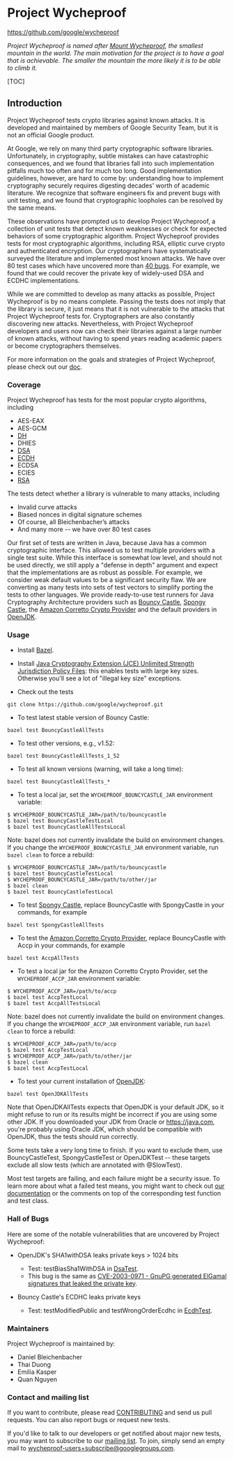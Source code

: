 # Project Wycheproof

https://github.com/google/wycheproof

_Project Wycheproof is named after
[Mount Wycheproof](https://en.wikipedia.org/wiki/Mount_Wycheproof), the smallest
mountain in the world. The main motivation for the project is to have a goal
that is achievable. The smaller the mountain the more likely it is to be able to
climb it._

[TOC]

## Introduction

Project Wycheproof tests crypto libraries against known attacks. It is developed
and maintained by members of Google Security Team, but it is not an official
Google product.

At Google, we rely on many third party cryptographic software libraries.
Unfortunately, in cryptography, subtle mistakes can have catastrophic
consequences, and we found that libraries fall into such implementation pitfalls
much too often and for much too long. Good implementation guidelines, however,
are hard to come by: understanding how to implement cryptography securely
requires digesting decades' worth of academic literature. We recognize that
software engineers fix and prevent bugs with unit testing, and we found that
cryptographic loopholes can be resolved by the same means.

These observations have prompted us to develop Project Wycheproof, a collection
of unit tests that detect known weaknesses or check for expected behaviors of
some cryptographic algorithm. Project Wycheproof provides tests for most
cryptographic algorithms, including RSA, elliptic curve crypto and authenticated
encryption. Our cryptographers have systematically surveyed the literature and
implemented most known attacks. We have over 80 test cases which have uncovered
more than [40 bugs](doc/bugs.md). For example, we found that we could recover
the private key of widely-used DSA and ECDHC implementations.

While we are committed to develop as many attacks as possible, Project
Wycheproof is by no means complete. Passing the tests does not imply that the
library is secure, it just means that it is not vulnerable to the attacks that
Project Wycheproof tests for. Cryptographers are also constantly discovering new
attacks. Nevertheless, with Project Wycheproof developers and users now can
check their libraries against a large number of known attacks, without having to
spend years reading academic papers or become cryptographers themselves.

For more information on the goals and strategies of Project Wycheproof, please
check out our [doc](doc/).

### Coverage

Project Wycheproof has tests for the most popular crypto algorithms, including

- AES-EAX
- AES-GCM
- [DH](doc/dh.md)
- DHIES
- [DSA](doc/dsa.md)
- [ECDH](doc/ecdh.md)
- ECDSA
- ECIES
- [RSA](doc/rsa.md)

The tests detect whether a library is vulnerable to many attacks, including

- Invalid curve attacks
- Biased nonces in digital signature schemes
- Of course, all Bleichenbacher’s attacks
- And many more -- we have over 80 test cases

Our first set of tests are written in Java, because Java has a common
cryptographic interface. This allowed us to test multiple providers with a
single test suite. While this interface is somewhat low level, and should not be
used directly, we still apply a "defense in depth" argument and expect that the
implementations are as robust as possible. For example, we consider weak default
values to be a significant security flaw. We are converting as many tests into
sets of test vectors to simplify porting the tests to other languages. We
provide ready-to-use test runners for Java Cryptography Architecture providers
such as [Bouncy Castle](http://bouncycastle.org),
[Spongy Castle](https://rtyley.github.io/spongycastle/), the
[Amazon Corretto Crypto Provider](https://github.com/corretto/amazon-corretto-crypto-provider)
and the default providers in [OpenJDK](http://openjdk.java.net/).

### Usage

- Install [Bazel](https://bazel.build/).

- Install
  [Java Cryptography Extension (JCE) Unlimited Strength Jurisdiction Policy Files](http://stackoverflow.com/questions/6481627/java-security-illegal-key-size-or-default-parameters):
  this enables tests with large key sizes. Otherwise you'll see a lot of
  "illegal key size" exceptions.

- Check out the tests

```
git clone https://github.com/google/wycheproof.git
```

- To test latest stable version of Bouncy Castle:

```
bazel test BouncyCastleAllTests
```

- To test other versions, e.g., v1.52:

```
bazel test BouncyCastleAllTests_1_52
```

- To test all known versions (warning, will take a long time):

```
bazel test BouncyCastleAllTests_*
```

- To test a local jar, set the `WYCHEPROOF_BOUNCYCASTLE_JAR` environment
  variable:

```shell
$ WYCHEPROOF_BOUNCYCASTLE_JAR=/path/to/bouncycastle
$ bazel test BouncyCastleTestLocal
$ bazel test BouncyCastleAllTestsLocal
```

Note: bazel does not currently invalidate the build on environment changes. If
you change the `WYCHEPROOF_BOUNCYCASTLE_JAR` environment variable, run
`bazel clean` to force a rebuild:

```shell
$ WYCHEPROOF_BOUNCYCASTLE_JAR=/path/to/bouncycastle
$ bazel test BouncyCastleTestLocal
$ WYCHEPROOF_BOUNCYCASTLE_JAR=/path/to/other/jar
$ bazel clean
$ bazel test BouncyCastleTestLocal
```

- To test [Spongy Castle](https://rtyley.github.io/spongycastle/), replace
  BouncyCastle with SpongyCastle in your commands, for example

```
bazel test SpongyCastleAllTests
```

- To test the
  [Amazon Corretto Crypto Provider](https://github.com/corretto/amazon-corretto-crypto-provider),
  replace BouncyCastle with Accp in your commands, for example

```
bazel test AccpAllTests
```

- To test a local jar for the Amazon Corretto Crypto Provider, set the
  `WYCHEPROOF_ACCP_JAR` environment variable:

```shell
$ WYCHEPROOF_ACCP_JAR=/path/to/accp
$ bazel test AccpTestLocal
$ bazel test AccpAllTestsLocal
```

Note: bazel does not currently invalidate the build on environment changes. If
you change the `WYCHEPROOF_ACCP_JAR` environment variable, run `bazel clean` to
force a rebuild:

```shell
$ WYCHEPROOF_ACCP_JAR=/path/to/accp
$ bazel test AccpTestLocal
$ WYCHEPROOF_ACCP_JAR=/path/to/other/jar
$ bazel clean
$ bazel test AccpTestLocal
```

- To test your current installation of [OpenJDK](http://openjdk.java.net/):

```
bazel test OpenJDKAllTests
```

Note that OpenJDKAllTests expects that OpenJDK is your default JDK, so it might
refuse to run or its results might be incorrect if you are using some other JDK.
If you downloaded your JDK from Oracle or https://java.com, you're probably
using Oracle JDK, which should be compatible with OpenJDK, thus the tests should
run correctly.

Some tests take a very long time to finish. If you want to exclude them, use
BouncyCastleTest, SpongyCastleTest or OpenJDKTest -- these targets exclude all
slow tests (which are annotated with @SlowTest).

Most test targets are failing, and each failure might be a security issue. To
learn more about what a failed test means, you might want to check out
[our documentation](doc/bugs.md) or the comments on top of the corresponding
test function and test class.

### Hall of Bugs

Here are some of the notable vulnerabilities that are uncovered by Project
Wycheproof:

- OpenJDK's SHA1withDSA leaks private keys > 1024 bits

  - Test: testBiasSha1WithDSA in
    [DsaTest](https://github.com/google/wycheproof/blob/master/java/com/google/security/wycheproof/testcases/DsaTest.java).
  - This bug is the same as
    [CVE-2003-0971 - GnuPG generated ElGamal signatures that leaked the private key](https://web.nvd.nist.gov/view/vuln/detail?vulnId=CVE-2003-0971).

- Bouncy Castle's ECDHC leaks private keys
  - Test: testModifiedPublic and testWrongOrderEcdhc in
    [EcdhTest](https://github.com/google/wycheproof/blob/master/java/com/google/security/wycheproof/testcases/EcdhTest.java).

### Maintainers

Project Wycheproof is maintained by:

- Daniel Bleichenbacher
- Thai Duong
- Emilia Kasper
- Quan Nguyen

### Contact and mailing list

If you want to contribute, please read [CONTRIBUTING](CONTRIBUTING.md) and send
us pull requests. You can also report bugs or request new tests.

If you'd like to talk to our developers or get notified about major new tests,
you may want to subscribe to our
[mailing list](https://groups.google.com/forum/#!forum/wycheproof-users). To
join, simply send an empty mail to wycheproof-users+subscribe@googlegroups.com.

